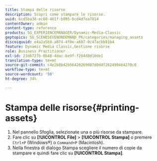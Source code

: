 ```yaml
---
title: Stampa delle risorse
description: Scopri come stampare le risorse.
uuid: 6cd5ba38-ec80-461f-b095-6cd4d7ea7814
contentOwner: admin
content-type: reference
products: SG_EXPERIENCEMANAGER/Dynamic-Media-Classic
geptopics: SG_SCENESEVENONDEMAND_PK/categories/managing_assets
discoiquuid: e4a2a5b8-a074-4f0e-a607-0c47acbb81b4
feature: Dynamic Media Classic,Gestione risorse
role: Business Practitioner
exl-id: 23d6727b-0b48-4dac-be9f-f284d8d10de1
translation-type: tm+mt
source-git-commit: c4e2b8b42b56420269087d0d4f262490464270c0
workflow-type: tm+mt
source-wordcount: '50'
ht-degree: 34%

---
```


# Stampa delle risorse{#printing-assets}

1. Nel pannello Sfoglia, selezionate una o più risorse da stampare.
1. Fare clic su **[!UICONTROL File]** > **[!UICONTROL Stampa]** o premere `Ctrl+P` (Windows®) o `Command+P` (Macintosh).
1. Nella finestra di dialogo Stampa scegliere il numero di copie da stampare e quindi fare clic su **[!UICONTROL Stampa]**.
